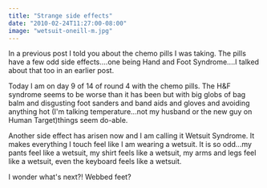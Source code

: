 ```yaml
---
title: "Strange side effects"
date: "2010-02-24T11:27:00-08:00"
image: "wetsuit-oneill-m.jpg"
---
```


In a previous post I told you about the chemo pills I was taking. The pills have a few odd side effects....one being Hand and Foot Syndrome....I talked about that too in an earlier post. 

Today I am on day 9 of 14 of round 4 with the chemo pills. The H&F syndrome seems to be worse than it has been but with big globs of bag balm and disgusting foot sanders and band aids and gloves and avoiding anything hot (I'm talking temperature...not my husband or the new guy on Human Target)things seem do-able.

Another side effect has arisen now and I am calling it Wetsuit Syndrome.
It makes everything I touch feel like I am wearing a wetsuit. It is so odd...my pants feel like a wetsuit, my shirt feels like a wetsuit, my arms and legs feel like a wetsuit, even the keyboard feels like a wetsuit. 

I wonder what's next?! Webbed feet?